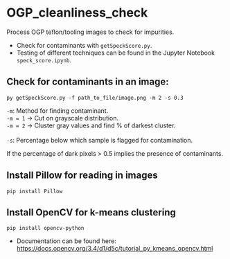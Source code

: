 # OGP_cleanliness_check
Process OGP teflon/tooling images to check for impurities.
- Check for contaminants with `getSpeckScore.py`.
- Testing of different techniques can be found in the Jupyter Notebook `speck_score.ipynb`.


## Check for contaminants in an image:

```
py getSpeckScore.py -f path_to_file/image.png -m 2 -s 0.3
```
`-m`: Method for finding contaminant. \
`-m = 1` -> Cut on grayscale distribution. \
`-m = 2` -> Cluster gray values and find % of darkest cluster.\
\
`-s`: Percentage below which sample is flagged for contamination.

If the percentage of dark pixels > 0.5 implies the presence of contaminants.

## Install Pillow for reading in images
`pip install Pillow`

## Install OpenCV for k-means clustering
`pip install opencv-python`
- Documentation can be found here: https://docs.opencv.org/3.4/d1/d5c/tutorial_py_kmeans_opencv.html
